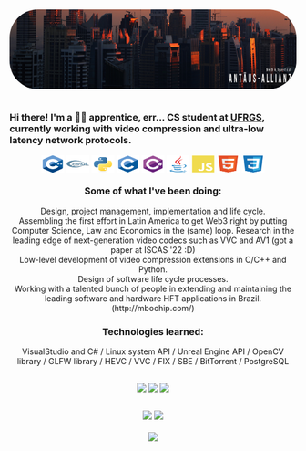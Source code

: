 <!-- Pics -->
<div align="center">
  <img align="center" alt="GarrenSouza-allianz" height="140" style="border-radius:50px;" src="https://raw.githubusercontent.com/GarrenSouza/GarrenSouza/main/img/cover.png">
</div>

#

### Hi there! I'm a 🧙‍♂️ apprentice, err... CS student at [UFRGS](http://www.ufrgs.br/ufrgs/inicial), currently working with video compression and ultra-low latency network protocols.

  
<!-- Languages and Tools -->    

<div align="center">
  <img align="center" alt="GarrenSouza-C++" height="30" width="40" src="https://raw.githubusercontent.com/devicons/devicon/master/icons/cplusplus/cplusplus-original.svg">
  <img align="center" alt="GarrenSouza-OpenGl" height="30" width="40" src="https://raw.githubusercontent.com/devicons/devicon/master/icons/opengl/opengl-original.svg">
  <img align="center" alt="GarrenSouza-Python" height="30" width="40" src="https://raw.githubusercontent.com/devicons/devicon/master/icons/python/python-original.svg">    
  <img align="center" alt="GarrenSouza-C" height="30" width="40" src="https://raw.githubusercontent.com/devicons/devicon/master/icons/c/c-original.svg">
  <img align="center" alt="GarrenSouza-Csharp" height="30" width="40" src="https://raw.githubusercontent.com/devicons/devicon/master/icons/csharp/csharp-original.svg">
  <img align="center" alt="GarrenSouza-Java" height="30" width="40" src="https://raw.githubusercontent.com/devicons/devicon/master/icons/java/java-original.svg">  
  <img align="center" alt="GarrenSouza-Js" height="30" width="40" src="https://raw.githubusercontent.com/devicons/devicon/master/icons/javascript/javascript-plain.svg">
  <img align="center" alt="GarrenSouza-HTML" height="30" width="40" src="https://raw.githubusercontent.com/devicons/devicon/master/icons/html5/html5-original.svg">
  <img align="center" alt="GarrenSouza-CSS" height="30" width="40" src="https://raw.githubusercontent.com/devicons/devicon/master/icons/css3/css3-original.svg">  
</div>

<div align="center">
  <h3> Some of what I've been doing: </h3>
  <p> Design, project management, implementation and life cycle. <br>
      Assembling the first effort in Latin America to get Web3 right by putting Computer Science, Law and Economics in the (same) loop.
      Research in the leading edge of next-generation video codecs such as VVC and AV1 (got a paper at ISCAS '22 :D) <br>
      Low-level development of video compression extensions in C/C++ and Python. <br>
      Design of software life cycle processes. <br>
      Working with a talented bunch of people in extending and maintaining the leading software and hardware HFT applications in Brazil. <br> 
      (http://mbochip.com/)</p>
</div>

<div align="center">
  <h3> Technologies learned: </h3>
  VisualStudio and C# / 
  Linux system API /
  Unreal Engine API /
  OpenCV library /
  GLFW library /
  HEVC /
  VVC /
  FIX /
  SBE /
  BitTorrent /
  PostgreSQL
</div>

##
  
<!-- Social -->  
  
<div align="center"> 
  <a href="https://www.instagram.com/_garren.s/" target="_blank"><img src="https://img.shields.io/badge/-Instagram-%23E4405F?style=for-the-badge&logo=instagram&logoColor=white" target="_blank"></a>
  <a href = "mailto:contato.garren@gmail.com"><img src="https://img.shields.io/badge/-Gmail-%23333?style=for-the-badge&logo=gmail&logoColor=white" target="_blank"></a>
  <a href="https://www.linkedin.com/in/garrenlus-souza/" target="_blank"><img src="https://img.shields.io/badge/-LinkedIn-%230077B5?style=for-the-badge&logo=linkedin&logoColor=white" target="_blank"></a> 
</div>  

##  
  
<div align="center">
  <img height="180em" src="https://github-readme-stats.vercel.app/api/top-langs/?username=GarrenSouza&layout=compact&langs_count=7&theme=dracula"/>    
  <img height="180em" src="https://github-readme-stats.vercel.app/api?username=GarrenSouza&show_icons=true&theme=dracula&include_all_commits=true&count_private=true"/>
</div>

<br>

<!-- Stats -->   
<div align="center">
  <img align="center" height="220em" src="https://github-readme-streak-stats.herokuapp.com/?user=GarrenSouza&count_private=true&theme=dracula&include_all_commits=true">   
</div>
 
